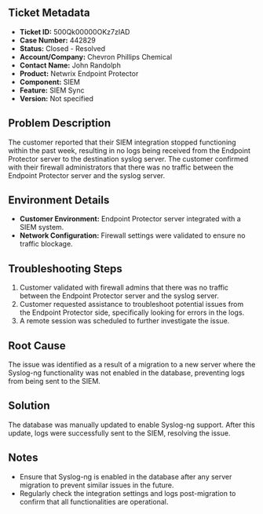## Ticket Metadata
- **Ticket ID:** 500Qk00000OKz7zIAD
- **Case Number:** 442829
- **Status:** Closed - Resolved
- **Account/Company:** Chevron Phillips Chemical
- **Contact Name:** John Randolph
- **Product:** Netwrix Endpoint Protector
- **Component:** SIEM
- **Feature:** SIEM Sync
- **Version:** Not specified

## Problem Description
The customer reported that their SIEM integration stopped functioning within the past week, resulting in no logs being received from the Endpoint Protector server to the destination syslog server. The customer confirmed with their firewall administrators that there was no traffic between the Endpoint Protector server and the syslog server.

## Environment Details
- **Customer Environment:** Endpoint Protector server integrated with a SIEM system.
- **Network Configuration:** Firewall settings were validated to ensure no traffic blockage.

## Troubleshooting Steps
1. Customer validated with firewall admins that there was no traffic between the Endpoint Protector server and the syslog server.
2. Customer requested assistance to troubleshoot potential issues from the Endpoint Protector side, specifically looking for errors in the logs.
3. A remote session was scheduled to further investigate the issue.

## Root Cause
The issue was identified as a result of a migration to a new server where the Syslog-ng functionality was not enabled in the database, preventing logs from being sent to the SIEM.

## Solution
The database was manually updated to enable Syslog-ng support. After this update, logs were successfully sent to the SIEM, resolving the issue.

## Notes
- Ensure that Syslog-ng is enabled in the database after any server migration to prevent similar issues in the future.
- Regularly check the integration settings and logs post-migration to confirm that all functionalities are operational.